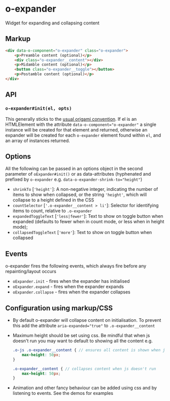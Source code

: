 # o-expander
Widget for expanding and collapsing content

## Markup

```html
<div data-o-component="o-expander" class="o-expander">
    <p>Preamble content (optional)</p>
    <div class="o-expander__content"></div>
    <p>Midamble content (optional)</p>
    <button class="o-expander__toggle"></button>
    <p>Postamble content (optional)</p>
</div>
```

## API

### `o-expander#init(el, opts)`
This generally sticks to the [usual origami convention](http://origami.ft.com/docs/syntax/js/#initialisation). If el is an HTMLElement with the attribute `data-o-component="o-expander"` a single instance will be created for that element and returned, otherwise an expander will be created for each `o-expander` element found within `el`, and an array of instances returned.


## Options

All the following can be passed in an options object in the second parameter of `oExpander#init()` or as data-attributes (hyphenated and prefixed by `o-expander` e.g. `data-o-expander-shrink-to="height"`)

* `shrinkTo` [`'height'`]: A non-negative integer, indicating the number of items to show when collapsed, or the string `'height'`, which will collapse to a height defined in the CSS
* `countSelector` [`'.o-expander__content > li'`]: Selector for identifying items to count, relative to `.o-expander`
* `expandedToggleText` [`'less|fewer'`]: Text to show on toggle button when expanded (defaults to fewer when in count mode, or less when in height mode);
* `collapsedToggleText` [`'more'`]: Text to show on toggle button when collapsed

## Events
o-expander fires the following events, which always fire before any repainting/layout occurs

* `oExpander.init` - fires when the expander has initialised
* `oExpander.expand` - fires when the expander expands
* `oExpander.collapse` - fires when the expander collapses

## Configuration using markup/CSS
* By default o-expander will collapse content on initialisation. To prevent this add the attribute `aria-expanded="true"` to `.o-expander__content`
* Maximum height should be set using css. Be mindful that when js doesn't run you may want to default to showing all the content e.g.

    ```scss
    .o-js .o-expander__content { // ensures all content is shown when js doesn't run
        max-height: 50px;
    }

    .o-expander__content { // collapses content when js doesn't run
        max-height: 50px;
    }
    ```

* Animation and other fancy behaviour can be added using css and by listening to events. See the demos for examples


